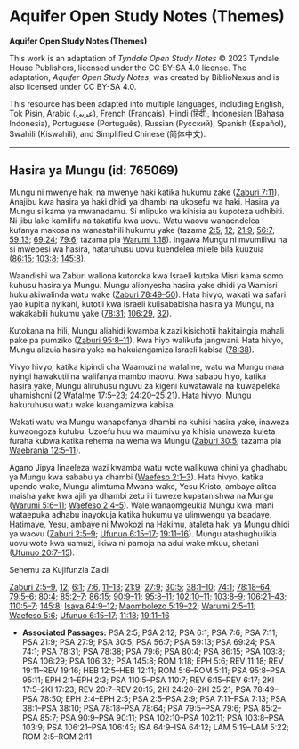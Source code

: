 # Aquifer Open Study Notes (Themes)

**Aquifer Open Study Notes (Themes)**

This work is an adaptation of *Tyndale Open Study Notes* © 2023 Tyndale House Publishers, licensed under the CC BY\-SA 4\.0 license. The adaptation, *Aquifer Open Study Notes*, was created by BiblioNexus and is also licensed under CC BY\-SA 4\.0\.

This resource has been adapted into multiple languages, including English, Tok Pisin, Arabic (عربي), French (Français), Hindi (हिंदी), Indonesian (Bahasa Indonesia), Portuguese (Português), Russian (Русский), Spanish (Español), Swahili (Kiswahili), and Simplified Chinese (简体中文).



--------------------------------

## Hasira ya Mungu (id: 765069)

Mungu ni mwenye haki na mwenye haki katika hukumu zake ([Zaburi 7:11](https://ref.ly/Ps7:11)). Anajibu kwa hasira ya haki dhidi ya dhambi na ukosefu wa haki. Hasira ya Mungu si kama ya mwanadamu. Si mlipuko wa kihisia au kupoteza udhibiti. Ni jibu lake kamilifu na takatifu kwa uovu. Watu waovu wanaendelea kufanya makosa na wanastahili hukumu yake (tazama [2:5](https://ref.ly/Ps2:5), [12](https://ref.ly/Ps2:12); [21:9](https://ref.ly/Ps21:9); [56:7](https://ref.ly/Ps56:7); [59:13](https://ref.ly/Ps59:13); [69:24](https://ref.ly/Ps69:24); [79:6](https://ref.ly/Ps79:6); tazama pia [Warumi 1:18](https://ref.ly/Rom1:18)). Ingawa Mungu ni mvumilivu na si mwepesi wa hasira, hataruhusu uovu kuendelea milele bila kuuzuia ([86:15](https://ref.ly/Ps86:15); [103:8](https://ref.ly/Ps103:8); [145:8](https://ref.ly/Ps145:8)).

Waandishi wa Zaburi waliona kutoroka kwa Israeli kutoka Misri kama somo kuhusu hasira ya Mungu. Mungu alionyesha hasira yake dhidi ya Wamisri huku akiwalinda watu wake ([Zaburi 78:49–50](https://ref.ly/Ps78:49-Ps78:50)). Hata hivyo, wakati wa safari yao kupitia nyikani, kutotii kwa Israeli kulisababisha hasira ya Mungu, na wakakabili hukumu yake ([78:31](https://ref.ly/Ps78:31); [106:29](https://ref.ly/Ps106:29), [32](https://ref.ly/Ps106:32)).

Kutokana na hili, Mungu aliahidi kwamba kizazi kisichotii hakitaingia mahali pake pa pumziko ([Zaburi 95:8–11](https://ref.ly/Ps95:8-Ps95:11)). Kwa hiyo walikufa jangwani. Hata hivyo, Mungu alizuia hasira yake na hakuiangamiza Israeli kabisa ([78:38](https://ref.ly/Ps78:38)).

Vivyo hivyo, katika kipindi cha Waamuzi na wafalme, watu wa Mungu mara nyingi hawakutii na walifanya mambo maovu. Kwa sababu hiyo, katika hasira yake, Mungu aliruhusu nguvu za kigeni kuwatawala na kuwapeleka uhamishoni ([2 Wafalme 17:5–23](https://ref.ly/2Kgs17:5-2Kgs17:23); [24:20–25:21](https://ref.ly/2Kgs24:20-2Kgs25:21)). Hata hivyo, Mungu hakuruhusu watu wake kuangamizwa kabisa.

Wakati watu wa Mungu wanapofanya dhambi na kuhisi hasira yake, inaweza kuwaongoza kutubu. Uzoefu huu wa maumivu ya kihisia unaweza kuleta furaha kubwa katika rehema na wema wa Mungu ([Zaburi 30:5](https://ref.ly/Ps30:5); tazama pia [Waebrania 12:5–11](https://ref.ly/Heb12:5-Heb12:11)).

Agano Jipya linaeleza wazi kwamba watu wote walikuwa chini ya ghadhabu ya Mungu kwa sababu ya dhambi ([Waefeso 2:1–3](https://ref.ly/Eph2:1-Eph2:3)). Hata hivyo, katika upendo wake, Mungu alimtuma Mwana wake, Yesu Kristo, ambaye alitoa maisha yake kwa ajili ya dhambi zetu ili tuweze kupatanishwa na Mungu ([Warumi 5:6–11](https://ref.ly/Rom5:6-Rom5:11); [Waefeso 2:4–5](https://ref.ly/Eph2:4-Eph2:5)). Wale wanaomgeukia Mungu kwa imani wataepuka adhabu inayokuja katika hukumu ya ulimwengu ya baadaye. Hatimaye, Yesu, ambaye ni Mwokozi na Hakimu, ataleta haki ya Mungu dhidi ya waovu ([Zaburi 2:5–9](https://ref.ly/Ps2:5-Ps2:9); [Ufunuo 6:15–17](https://ref.ly/Rev6:15-Rev6:17); [19:11–16](https://ref.ly/Rev19:11-Rev19:16)). Mungu atashughulikia uovu wote kwa uamuzi, ikiwa ni pamoja na adui wake mkuu, shetani ([Ufunuo 20:7–15](https://ref.ly/Rev20:7-Rev20:15)).

Sehemu za Kujifunzia Zaidi

[Zaburi 2:5–9](https://ref.ly/Ps2:5-Ps2:9), [12](https://ref.ly/Ps2:12); [6:1](https://ref.ly/Ps6:1); [7:6](https://ref.ly/Ps7:6), [11–13](https://ref.ly/Ps7:11-Ps7:13); [21:9](https://ref.ly/Ps21:9); [27:9](https://ref.ly/Ps27:9); [30:5](https://ref.ly/Ps30:5); [38:1–10](https://ref.ly/Ps38:1-Ps38:10); [74:1](https://ref.ly/Ps74:1); [78:18–64](https://ref.ly/Ps78:18-Ps78:64); [79:5–6](https://ref.ly/Ps79:5-Ps79:6); [80:4](https://ref.ly/Ps80:4); [85:2–7](https://ref.ly/Ps85:2-Ps85:7); [86:15](https://ref.ly/Ps86:15); [90:9–11](https://ref.ly/Ps90:9-Ps90:11); [95:8–11](https://ref.ly/Ps95:8-Ps95:11); [102:10–11](https://ref.ly/Ps102:10-Ps102:11); [103:8–9](https://ref.ly/Ps103:8-Ps103:9); [106:21–43](https://ref.ly/Ps106:21-Ps106:43); [110:5–7](https://ref.ly/Ps110:5-Ps110:7); [145:8](https://ref.ly/Ps145:8); [Isaya 64:9–12](https://ref.ly/Isa64:9-Isa64:12); [Maombolezo 5:19–22](https://ref.ly/Lam5:19-Lam5:22); [Warumi 2:5–11](https://ref.ly/Rom2:5-Rom2:11); [Waefeso 5:6](https://ref.ly/Eph5:6); [Ufunuo 6:15–17](https://ref.ly/Rev6:15-Rev6:17); [11:18](https://ref.ly/Rev11:18); [19:11–16](https://ref.ly/Rev19:11-Rev19:16)

* **Associated Passages:** PSA 2:5; PSA 2:12; PSA 6:1; PSA 7:6; PSA 7:11; PSA 21:9; PSA 27:9; PSA 30:5; PSA 56:7; PSA 59:13; PSA 69:24; PSA 74:1; PSA 78:31; PSA 78:38; PSA 79:6; PSA 80:4; PSA 86:15; PSA 103:8; PSA 106:29; PSA 106:32; PSA 145:8; ROM 1:18; EPH 5:6; REV 11:18; REV 19:11–REV 19:16; HEB 12:5–HEB 12:11; ROM 5:6–ROM 5:11; PSA 95:8–PSA 95:11; EPH 2:1–EPH 2:3; PSA 110:5–PSA 110:7; REV 6:15–REV 6:17; 2KI 17:5–2KI 17:23; REV 20:7–REV 20:15; 2KI 24:20–2KI 25:21; PSA 78:49–PSA 78:50; EPH 2:4–EPH 2:5; PSA 2:5–PSA 2:9; PSA 7:11–PSA 7:13; PSA 38:1–PSA 38:10; PSA 78:18–PSA 78:64; PSA 79:5–PSA 79:6; PSA 85:2–PSA 85:7; PSA 90:9–PSA 90:11; PSA 102:10–PSA 102:11; PSA 103:8–PSA 103:9; PSA 106:21–PSA 106:43; ISA 64:9–ISA 64:12; LAM 5:19–LAM 5:22; ROM 2:5–ROM 2:11

